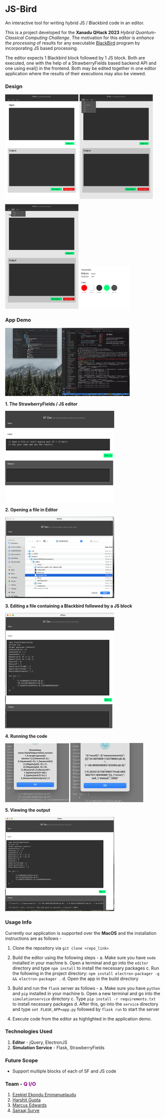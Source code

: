 # JS-Bird 
An interactive tool for writing hybrid JS / Blackbird code in an editor.

This is a project developed for the **Xanadu QHack 2023** *Hybrid Quantum-Classical Computing Challenge*. The motivation for this editor is *enhance the processing* of results for any executable [BlackBird](https://quantum-blackbird.readthedocs.io/en/latest/index.html) program by incorporating JS based processing.

The editor expects 1 Blackbird block followed by 1 JS block. Both are executed, one with the help of a StrawberryFields based backend API and one using eval() in the frontend. Both may be edited together in one editor application where the results of their executions may also be viewed.

### Design
<p float="left">
<img src="design/Frame_2.png" width="47%" height="20%">
<img src="design/Frame_10.png" width="47%" height="20%">
 </p>

<p float="left">
<img src="design/Frame_11.png" width="47%" height="20%">
<img src="design/Frame_14.png" width="32%" height="10%">
 </p>

### App Demo 
<img src="design/qhack-23-final.gif" width="80%" height="30%">


**<p>1. The StrawberryFields / JS editor</p>**
<img src="design/0.png" height="30%" width="70%" alt="Editor">

**<p>2. Opening a file in Editor</p>**
<img src="design/1.png" height="30%" width="70%" alt="Open">

**<p>3. Editing a file containing a Blackbird followed by a JS block</p>**
<img src="design/2.png" height="30%" width="70%" alt="Edit">


**<p>4. Running the code</p>**
<p float="left">
<img src="design/3.png" width="41%" height="23%">
<img src="design/4.png" width="47%" height="35%">
 </p>
 
 
**<p>5. Viewing the output</p>**
<img src="design/5.png" height="30%" width="70%" alt="Edit">

### Usage Info 
 Currently our application is supported over the **MacOS** and the installation instructions are as follows - 

1. Clone the repository via `git clone <repo_link>`
2. Build the editor using the following steps - 
   a. Make sure you have `node` installed in your machine
   b. Open a terminal and go into the `editor` directory and type `npm install` to install the necessary packages 
   c. Run the following in the project directory:
`
npm install electron-packager -g &&
electron-packager .
`
   d. Open the app in the build directory

3. Build and run the `flask` server as follows - 
    a. Make sure you have `python` and `pip` installed in your machine
    b. Open a new terminal and go into the `simulationservice` directory
    c. Type `pip install -r requirements.txt` to install necessary packages
    d. After this, go into the `service` directory and type `set FLASK_APP=app.py` followed by `flask run` to start the server

4. Execute code from the editor as highlighted in the application demo. 



### Technologies Used

1. **Editor** - jQuery, ElectronJS
2. **Simulation Service** - Flask, StrawberryFields

### Future Scope 

- Support multiple blocks of each of SF and JS code
 
### Team - <font color = 'purple'>Q I/O</font>

1. [Ezekiel Ekondu Emmanuelaudu](https://i-ex3c.github.io/Portfolio/)
2. [Harshit Gupta](https://github.com/TheGupta2012)
3. [Marcus Edwards](https://github.com/comp-phys-marc)
4. [Sairaaj Surve](https://github.com/SairaajSurve)






